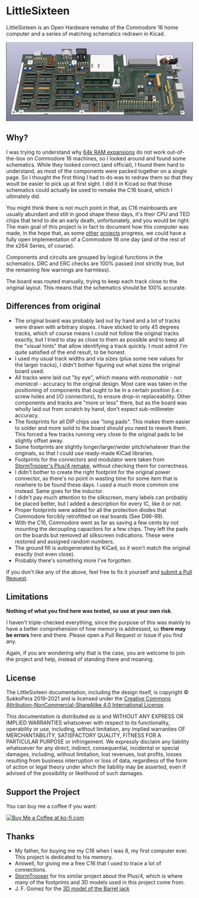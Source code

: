 # LittleSixteen
LittleSixteen is an Open Hardware remake of the Commodore 16 home computer and a series of matching schematics redrawn in Kicad.

![Board](https://raw.githubusercontent.com/SukkoPera/LittleSixteen/master/img/render-top.png)

## Why?
I was trying to understand why [64k RAM expansions](https://github.com/SukkoPera/OpenC16RamExpansion) do not work out-of-the-box on Commodore 16 machines, so I looked around and found some schematics. While they looked correct (and official), I found them hard to understand, as most of the components were packed together on a single page. So I thought the first thing I had to do was to redraw them so that they woult be easier to pick up at first sight. I did it in Kicad so that those schematics could actually be used to remake the C16 board, which I ultimately did.

You might think there is not much point in that, as C16 mainboards are usually abundant and still in good shape these days, it's their CPU and TED chips that tend to die an early death, unfortunately, and you would be right. The main goal of this project is in fact to document how this computer was made, in the hope that, as some [other](https://hackaday.io/project/11460-fpgated) [projects](http://www.e-basteln.de/computing/65f02/65f02/) progress, we could have a fully open implementation of a Commodore 16 one day (and of the rest of the x264 Series, of course).

Components and circuits are grouped by logical functions in the schematics. DRC and ERC checks are 100% passed (not strictly true, but the remaining few warnings are harmless).

The board was routed manually, trying to keep each track close to the original layout. This means that the schematics should be 100% accurate.

## Differences from original
- The original board was probably laid out by hand and a lot of tracks were drawn with arbitrary slopes. I have sticked to only 45 degrees tracks, which of course means I could not follow the original tracks exactly, but I tried to stay as close to them as possible and to keep all the "visual hints" that allow identifying a track quickly. I must admit I'm quite satisfied of the end result, to be honest.
- I used my usual track widths and via sizes (plus some new values for the larger tracks), I didn't bother figuring out what sizes the original board used.
- All tracks were laid out "by eye", which means with *reasonable* - not *maniacal* - accuracy to the original design. Most care was taken in the positioning of components that ought to be in a certain position (i.e.: screw holes and I/O connectors), to ensure drop-in replaceability. Other components and tracks are "more or less" there, but as the board was wholly laid out from scratch by hand, don't expect sub-millimeter accuracy.
- The footprints for all DIP chips use "long pads". This makes them easier to solder and more solid to the board should you need to rework them. This forced a few tracks running very close to the original pads to be slightly offset away.
- Some footprints are slightly longer/larger/wider pitch/whatever than the originals, so that I could use ready-made KiCad libraries.
- Footprints for the connectors and modulator were taken from [StormTrooper's Plus/4 remake](https://github.com/StormTrooper/Commodore-Plus4), without checking them for correctness.
- I didn't bother to create the right footprint for the original power connector, as there's no point in wasting time for some item that is nowhere to be found these days. I used a much more common one instead. Same goes for the inductor.
- I didn't pay much attention to the silkscreen, many labels can probably be placed better, but I added a description for every IC, like it or not.
- Proper footprints were added for all the protection diodes that Commodore forcibly retrofitted on real boards (See D96-99).
- With the C16, Commodore went as far as saving a few cents by not mounting the decoupling capacitors for a few chips. They left the pads on the boards but removed all silkscreen indications. These were restored and assigned random numbers.
- The ground fill is autogenerated by KiCad, so it won't match the original exactly (not even close).
- Probably there's something more I've forgotten.

If you don't like any of the above, feel free to fix it yourself and [submit a Pull Request](https://github.com/SukkoPera/LittleSixteen/pulls).

## Limitations
**Nothing of what you find here was tested, so use at your own risk**.

I haven't triple-checked everything, since the purpose of this was mainly to have a better comprehension of how memory is addressed, so **there may be errors** here and there. Please open a Pull Request or Issue if you find any.

Again, if you are wondering why that is the case, you are welcome to join the project and help, instead of standing there and moaning.

## License
The LittleSixteen documentation, including the design itself, is copyright &copy; SukkoPera 2019-2021 and is licensed under the [Creative Commons Attribution-NonCommercial-ShareAlike 4.0 International License](https://creativecommons.org/licenses/by-nc-sa/4.0/).

This documentation is distributed *as is* and WITHOUT ANY EXPRESS OR IMPLIED WARRANTIES whatsoever with respect to its functionality, operability or use, including, without limitation, any implied warranties OF MERCHANTABILITY, SATISFACTORY QUALITY, FITNESS FOR A PARTICULAR PURPOSE or infringement. We expressly disclaim any liability whatsoever for any direct, indirect, consequential, incidental or special damages, including, without limitation, lost revenues, lost profits, losses resulting from business interruption or loss of data, regardless of the form of action or legal theory under which the liability may be asserted, even if advised of the possibility or likelihood of such damages.

## Support the Project
You can buy me a coffee if you want:

<a href='https://ko-fi.com/L3L0U18L' target='_blank'><img height='36' style='border:0px;height:36px;' src='https://az743702.vo.msecnd.net/cdn/kofi2.png?v=2' border='0' alt='Buy Me a Coffee at ko-fi.com' /></a>

## Thanks
- My father, for buying me my C16 when I was 8, my first computer ever. This project is dedicated to his memory.
- Amiwell, for giving me a free C16 that I used to trace a lot of connections.
- [StormTrooper](https://github.com/StormTrooper/Commodore-Plus4) for his similar project about the Plus/4, which is where many of the footprints and 3D models used in this project come from.
- J. F. Gomez for the [3D model of the Barrel jack](https://grabcad.com/library/dc-power-jack-5-5mm-x-2-1mm-2-54mm-pitch-1)
